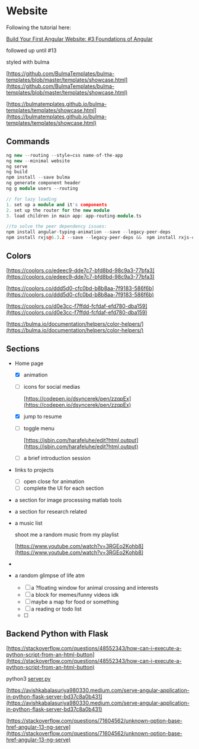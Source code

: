 # Website

Following the tutorial here:

[Build Your First Angular Website: #3 Foundations of Angular](https://www.youtube.com/watch?v=ciRukRdmOv4)

followed up until #13

styled with bulma

[https://github.com/BulmaTemplates/bulma-templates/blob/master/templates/showcase.html](https://github.com/BulmaTemplates/bulma-templates/blob/master/templates/showcase.html)

[https://bulmatemplates.github.io/bulma-templates/templates/showcase.html](https://bulmatemplates.github.io/bulma-templates/templates/showcase.html)

## Commands

```cpp
ng new --routing --style=css name-of-the-app
ng new --minimal website
ng serve
ng build 
npm install --save bulma 
ng generate component header
ng g module users --routing

// for lazy loading 
1. set up a module and it's components 
2. set up the router for the new module 
3. load children in main app: app-routing-module.ts

//to solve the peer dependency issues:
npm install angular-typing-animation --save --legacy-peer-deps
npm install rxjs@6.3.2 --save --legacy-peer-deps &&  npm install rxjs-compat@6.3.2 --save --legacy-peer-deps
```

## Colors

[https://coolors.co/edeec9-dde7c7-bfd8bd-98c9a3-77bfa3](https://coolors.co/edeec9-dde7c7-bfd8bd-98c9a3-77bfa3)

[https://coolors.co/ddd5d0-cfc0bd-b8b8aa-7f9183-586f6b](https://coolors.co/ddd5d0-cfc0bd-b8b8aa-7f9183-586f6b)

[https://coolors.co/d0e3cc-f7ffdd-fcfdaf-efd780-dba159](https://coolors.co/d0e3cc-f7ffdd-fcfdaf-efd780-dba159)

[https://bulma.io/documentation/helpers/color-helpers/](https://bulma.io/documentation/helpers/color-helpers/)

## Sections

- Home page
    - [x]  animation
    - [ ]  icons for social medias
        
        [https://codepen.io/dsyncerek/pen/zzqpEx](https://codepen.io/dsyncerek/pen/zzqpEx)
        
    - [x]  jump to resume
    - [ ]  toggle menu
        
        [https://jsbin.com/harafeluhe/edit?html,output](https://jsbin.com/harafeluhe/edit?html,output)
        
    - [ ]  a brief introduction session

- links to projects
    - [ ]  open close for animation
    - [ ]  complete the UI for each section

- a section for image processing matlab tools
    
    
- a section for research related
    
    
- a music list
    
    shoot me a random music from my playlist
    
    [https://www.youtube.com/watch?v=3RGEo2Kohb8](https://www.youtube.com/watch?v=3RGEo2Kohb8)
    
- 

- a random glimpse of life atm
    - [ ]  a ?floating window for animal crossing and interests
    - [ ]  a block for memes/funny videos idk
    - [ ]  maybe a map for food or something
    - [ ]  a reading or todo list
    - [ ]  

## Backend Python with Flask

[https://stackoverflow.com/questions/48552343/how-can-i-execute-a-python-script-from-an-html-button](https://stackoverflow.com/questions/48552343/how-can-i-execute-a-python-script-from-an-html-button)

python3 [server.py](http://server.py/)

[https://avishkabalasuriya980330.medium.com/serve-angular-application-in-python-flask-server-bd37c8a0b431](https://avishkabalasuriya980330.medium.com/serve-angular-application-in-python-flask-server-bd37c8a0b431)

[https://stackoverflow.com/questions/71604562/unknown-option-base-href-angular-13-ng-serve](https://stackoverflow.com/questions/71604562/unknown-option-base-href-angular-13-ng-serve)